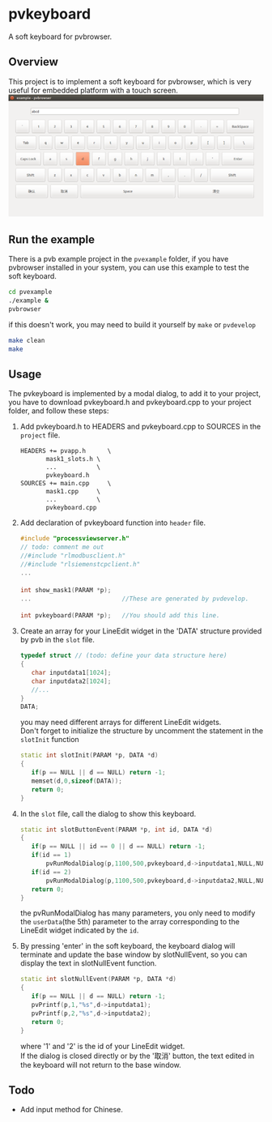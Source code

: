 # pvkeyboard
A soft keyboard for pvbrowser.

## Overview
This project is to implement a soft keyboard for pvbrowser, which is very useful for embedded platform with a touch screen.
![pvkeyboard](pvkeyboard.png)

## Run the example
There is a pvb example project in the `pvexample` folder, if you have pvbrowser installed in your system, you can use this example to test the soft keyboard.
``` bash
cd pvexample
./example &
pvbrowser
```
if this doesn't work, you may need to build it yourself by `make` or `pvdevelop`
``` bash
make clean
make
```

## Usage
The pvkeyboard is implemented by a modal dialog, to add it to your project, you have to download pvkeyboard.h and pvkeyboard.cpp to your project folder, and follow these steps:

1. Add pvkeyboard.h to HEADERS and pvkeyboard.cpp to SOURCES in the `project` file.
	 ``` qt
	HEADERS += pvapp.h      \
			mask1_slots.h \
			...           \
			pvkeyboard.h
	SOURCES += main.cpp     \
			mask1.cpp     \
			...           \
			pvkeyboard.cpp
	```
2. Add declaration of pvkeyboard function into `header` file.
	 ``` cpp
	#include "processviewserver.h"
	// todo: comment me out
	//#include "rlmodbusclient.h"
	//#include "rlsiemenstcpclient.h"
	...
  
	int show_mask1(PARAM *p);      
	...                         //These are generated by pvdevelop.

	int pvkeyboard(PARAM *p);   //You should add this line.
	```
3. Create an array for your LineEdit widget in the 'DATA' structure provided by pvb in the `slot` file.
	 ```cpp
	typedef struct // (todo: define your data structure here)
	{
		char inputdata1[1024];
		char inputdata2[1024];
		//...
	}
	DATA;
	```
	you may need different arrays for different LineEdit widgets.   
	Don't forget to initialize the structure by uncomment the statement in the `slotInit` function
	 ``` c++
	static int slotInit(PARAM *p, DATA *d)
	{
		if(p == NULL || d == NULL) return -1;
		memset(d,0,sizeof(DATA));
		return 0;
	}
	```

4. In the `slot` file, call the dialog to show this keyboard.
	 ``` cpp
	static int slotButtonEvent(PARAM *p, int id, DATA *d)
	{
		if(p == NULL || id == 0 || d == NULL) return -1;
		if(id == 1)
			pvRunModalDialog(p,1100,500,pvkeyboard,d->inputdata1,NULL,NULL,NULL);
		if(id == 2)
			pvRunModalDialog(p,1100,500,pvkeyboard,d->inputdata2,NULL,NULL,NULL);
		return 0;
	}
	```
	the pvRunModalDialog has many parameters, you only need to modify the `userData`(the 5th) parameter to the array corresponding to the LineEdit widget indicated by the `id`.

5. By pressing 'enter' in the soft keyboard, the keyboard dialog will terminate and update the base window by 
slotNullEvent, so you can display the text in slotNullEvent function. 
	 ``` cpp
	static int slotNullEvent(PARAM *p, DATA *d)
	{
		if(p == NULL || d == NULL) return -1;
		pvPrintf(p,1,"%s",d->inputdata1);
		pvPrintf(p,2,"%s",d->inputdata2);
		return 0;
	} 
	```
	where '1' and '2' is the id of your LineEdit widget.    
	If the dialog is closed directly or by the '取消' button, the text edited in the keyboard will not return to the base window.

## Todo
- Add input method for Chinese.
